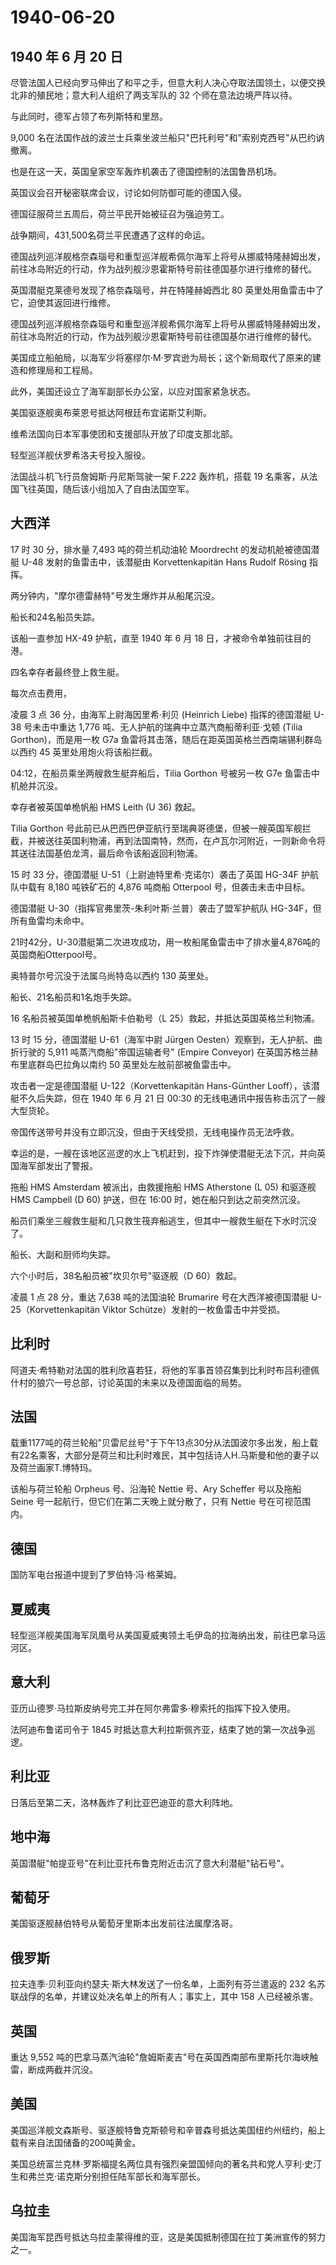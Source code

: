 # 1940-06-20

## 1940 年 6 月 20 日

尽管法国人已经向罗马伸出了和平之手，但意大利人决心夺取法国领土，以便交换北非的殖民地；意大利人组织了两支军队的
32 个师在意法边境严阵以待。

与此同时，德军占领了布列斯特和里昂。

9,000
名在法国作战的波兰士兵乘坐波兰船只"巴托利号"和"索别克西号"从巴约讷撤离。

也是在这一天，英国皇家空军轰炸机袭击了德国控制的法国鲁昂机场。

英国议会召开秘密联席会议，讨论如何防御可能的德国入侵。

德国征服荷兰五周后，荷兰平民开始被征召为强迫劳工。

战争期间，431,500名荷兰平民遭遇了这样的命运。

德国战列巡洋舰格奈森瑙号和重型巡洋舰希佩尔海军上将号从挪威特隆赫姆出发，前往冰岛附近的行动，作为战列舰沙恩霍斯特号前往德国基尔进行维修的替代。

英国潜艇克莱德号发现了格奈森瑙号，并在特隆赫姆西北 80
英里处用鱼雷击中了它，迫使其返回进行维修。

德国战列巡洋舰格奈森瑙号和重型巡洋舰希佩尔海军上将号从挪威特隆赫姆出发，前往冰岛附近的行动，作为战列舰沙恩霍斯特号前往德国基尔进行维修的替代。

美国成立船舶局，以海军少将塞缪尔·M·罗宾逊为局长；这个新局取代了原来的建造和修理局和工程局。

此外，美国还设立了海军副部长办公室，以应对国家紧急状态。

美国驱逐舰奥布莱恩号抵达阿根廷布宜诺斯艾利斯。

维希法国向日本军事使团和支援部队开放了印度支那北部。

轻型巡洋舰伏罗希洛夫号投入服役。

法国战斗机飞行员詹姆斯·丹尼斯驾驶一架 F.222 轰炸机，搭载 19
名乘客，从法国飞往英国，随后该小组加入了自由法国空军。

## 大西洋

17 时 30 分，排水量 7,493 吨的荷兰机动油轮 Moordrecht
的发动机舱被德国潜艇 U-48 发射的鱼雷击中，该潜艇由 Korvettenkapitän Hans
Rudolf Rösing 指挥。

两分钟内，"摩尔德雷赫特"号发生爆炸并从船尾沉没。

船长和24名船员失踪。

该船一直参加 HX-49 护航，直至 1940 年 6 月 18
日，才被命令单独前往目的港。

四名幸存者最终登上救生艇。

每次点击费用，

凌晨 3 点 36 分，由海军上尉海因里希·利贝 (Heinrich Liebe) 指挥的德国潜艇
U-38 号未击中重达 1,776 吨、无人护航的瑞典中立蒸汽商船蒂利亚·戈顿 (Tilia
Gorthon)，而是用一枚 G7a
鱼雷将其击落，随后在距英国英格兰西南端锡利群岛以西约 45
英里处用炮火将该船拦截。

04:12，在船员乘坐两艘救生艇弃船后，Tilia Gorthon 号被另一枚 G7e
鱼雷击中机舱并沉没。

幸存者被英国单桅帆船 HMS Leith (U 36) 救起。

Tilia Gorthon
号此前已从巴西巴伊亚航行至瑞典哥德堡，但被一艘英国军舰拦截，并被送往英国利物浦，再到法国南特，然而，在卢瓦尔河附近，一则新命令将其送往法国基伯龙湾，最后命令该船返回利物浦。

15 时 33 分，德国潜艇 U-51（上尉迪特里希·克诺尔）袭击了英国 HG-34F
护航队中载有 8,180 吨铁矿石的 4,876 吨商船 Otterpool
号，但袭击未击中目标。

德国潜艇 U-30（指挥官弗里茨-朱利叶斯·兰普）袭击了盟军护航队
HG-34F，但所有鱼雷均未命中。

21时42分，U-30潜艇第二次进攻成功，用一枚船尾鱼雷击中了排水量4,876吨的英国商船Otterpool号。

奥特普尔号沉没于法属乌尚特岛以西约 130 英里处。

船长、21名船员和1名炮手失踪。

16 名船员被英国单桅帆船斯卡伯勒号（L 25）救起，并抵达英国英格兰利物浦。

13 时 15 分，德国潜艇 U-61（海军中尉 Jürgen
Oesten）观察到，无人护航、曲折行驶的 5,911 吨蒸汽商船"帝国运输者号"
(Empire Conveyor) 在英国苏格兰赫布里底群岛巴拉角以南约 50
英里处左舷前部被鱼雷击中。

攻击者一定是德国潜艇 U-122（Korvettenkapitän Hans-Günther
Looff），该潜艇不久后失踪，但在 1940 年 6 月 21 日 00:30
的无线电通讯中报告称击沉了一艘大型货轮。

帝国传送带号并没有立即沉没，但由于天线受损，无线电操作员无法呼救。

幸运的是，一艘在该地区巡逻的水上飞机赶到，投下炸弹使潜艇无法下沉，并向英国海军部发出了警报。

拖船 HMS Amsterdam 被派出，由救援拖船 HMS Atherstone (L 05) 和驱逐舰 HMS
Campbell (D 60) 护送，但在 16:00 时，她在船只到达之前突然沉没。

船员们乘坐三艘救生艇和几只救生筏弃船逃生，但其中一艘救生艇在下水时沉没了。

船长、大副和厨师均失踪。

六个小时后，38名船员被"坎贝尔号"驱逐舰（D 60）救起。

凌晨 1 点 28 分，重达 7,638 吨的法国油轮 Brumarire 号在大西洋被德国潜艇
U-25（Korvettenkapitän Viktor Schütze）发射的一枚鱼雷击中并受损。

## 比利时

阿道夫·希特勒对法国的胜利欣喜若狂，将他的军事首领召集到比利时布吕利德佩什村的狼穴一号总部，讨论英国的未来以及德国面临的局势。

## 法国

载重1177吨的荷兰轮船"贝雷尼丝号"于下午13点30分从法国波尔多出发，船上载有22名乘客，大部分是荷兰和比利时难民，其中包括诗人H.马斯曼和他的妻子以及荷兰画家T.博特玛。

该船与荷兰轮船 Orpheus 号、沿海轮 Nettie 号、Ary Scheffer 号以及拖船
Seine 号一起航行，但它们在第二天晚上就分散了，只有 Nettie
号在可视范围内。

## 德国

国防军电台报道中提到了罗伯特·冯·格莱姆。

## 夏威夷

轻型巡洋舰美国海军凤凰号从美国夏威夷领土毛伊岛的拉海纳出发，前往巴拿马运河区。

## 意大利

亚历山德罗·马拉斯皮纳号完工并在阿尔弗雷多·穆索托的指挥下投入使用。

法阿迪布鲁诺司令于 1845
时抵达意大利拉斯佩齐亚，结束了她的第一次战争巡逻。

## 利比亚

日落后至第二天，洛林轰炸了利比亚巴迪亚的意大利阵地。

## 地中海

英国潜艇"帕提亚号"在利比亚托布鲁克附近击沉了意大利潜艇"钻石号"。

## 葡萄牙

美国驱逐舰赫伯特号从葡萄牙里斯本出发前往法属摩洛哥。

## 俄罗斯

拉夫连季·贝利亚向约瑟夫·斯大林发送了一份名单，上面列有芬兰遣返的 232
名苏联战俘的名单，并建议处决名单上的所有人；事实上，其中 158
人已经被杀害。

## 英国

重达 9,552
吨的巴拿马蒸汽油轮"詹姆斯麦吉"号在英国西南部布里斯托尔海峡触雷，断成两截并沉没。

## 美国

美国巡洋舰文森斯号、驱逐舰特鲁克斯顿号和辛普森号抵达美国纽约州纽约，船上载有来自法国储备的200吨黄金。

美国总统富兰克林·罗斯福提名两位具有强烈亲盟国倾向的著名共和党人亨利·史汀生和弗兰克·诺克斯分别担任陆军部长和海军部长。

## 乌拉圭

美国海军昆西号抵达乌拉圭蒙得维的亚，这是美国抵制德国在拉丁美洲宣传的努力之一。


